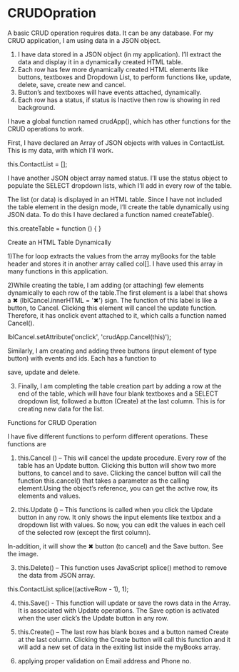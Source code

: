 # CRUDOpration
A basic CRUD operation requires data. It can be any database. For my CRUD application, I am using data in a JSON object.

1) I have data stored in a JSON object (in my application). I’ll extract the data and display it in a dynamically created HTML table.
2) Each row has few more dynamically created HTML elements like buttons, textboxes and Dropdown List, to perform functions like, update, delete, save, create new and cancel.
3) Button’s and textboxes will have events attached, dynamically.
4) Each row has a status, if status is Inactive then row is showing in red background.



I have a global function named crudApp(), which has other functions for the CRUD operations to work.

First, I have declared an Array of JSON objects with values in ContactList. This is my data, with which I’ll work.

this.ContactList = [];

I have another JSON object array named status. I’ll use the status object to populate the SELECT dropdown lists, which I’ll add in every row of the table.

The list (or data) is displayed in an HTML table. Since I have not included the table element in the design mode, I’ll create the table dynamically using JSON data. To do this I have declared a function named createTable().

this.createTable = function () { }

Create an HTML Table Dynamically


1)The for loop extracts the values from the array myBooks for the table header and stores it in another array called col[]. I have used this array in many functions in this application.

2)While creating the table, I am adding (or attaching) few elements dynamically to each row of the table.The first element is a label that shows a ✖ (lblCancel.innerHTML = '✖') sign. The function of this label is like a button, to Cancel. Clicking this element will cancel the update function. Therefore, it has onclick event attached to it, which calls a function named Cancel().

lblCancel.setAttribute('onclick', 'crudApp.Cancel(this)');

Similarly, I am creating and adding three buttons (input element of type button) with events and ids. Each has a function to 

save, update and delete.

3)	Finally, I am completing the table creation part by adding a row at the end of the table, which will have four blank textboxes and a SELECT dropdown list, followed a button (Create) at the last column. This is for creating new data for the list.

Functions for CRUD Operation

I have five different functions to perform different operations. These functions are

1)	this.Cancel () – This will cancel the update procedure. Every row of the table has an Update button. Clicking this button will show two more buttons, to cancel and to save. Clicking the cancel button will call the function this.cancel() that takes a parameter as the calling element.Using the object’s reference, you can get the active row, its elements and values.

2)	this.Update () – This functions is called when you click the Update button in any row. It only shows the input elements like textbox and a dropdown list with values. So now, you can edit the values in each cell of the selected row (except the first column).

In-addition, it will show the ✖ button (to cancel) and the Save button. See the image.

3)	this.Delete() – This function uses JavaScript splice() method to remove the data from JSON array.

this.ContactList.splice((activeRow - 1), 1);

4)	this.Save() - This function will update or save the rows data in the Array. It is associated with Update operations. The Save option is activated when the user click’s the Update button in any row.

5)	this.Create() – The last row has blank boxes and a button named Create at the last column. Clicking the Create button will call this function and it will add a new set of data in the exiting list inside the myBooks array.

6) applying proper validation on Email address and Phone no.
